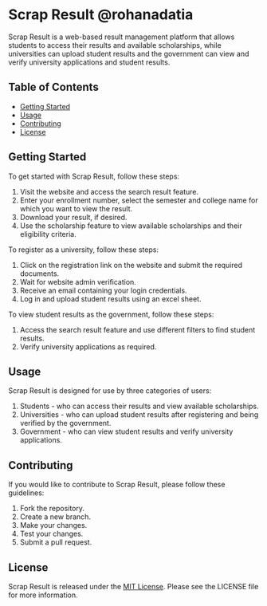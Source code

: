 # Scrap Result @rohanadatia

Scrap Result is a web-based result management platform that allows students to access their results and available scholarships, while universities can upload student results and the government can view and verify university applications and student results.

## Table of Contents

- [Getting Started](#getting-started)
- [Usage](#usage)
- [Contributing](#contributing)
- [License](#license)

## Getting Started

To get started with Scrap Result, follow these steps:

1. Visit the website and access the search result feature.
2. Enter your enrollment number, select the semester and college name for which you want to view the result.
3. Download your result, if desired.
4. Use the scholarship feature to view available scholarships and their eligibility criteria.

To register as a university, follow these steps:

1. Click on the registration link on the website and submit the required documents.
2. Wait for website admin verification.
3. Receive an email containing your login credentials.
4. Log in and upload student results using an excel sheet.

To view student results as the government, follow these steps:

1. Access the search result feature and use different filters to find student results.
2. Verify university applications as required.

## Usage

Scrap Result is designed for use by three categories of users:

1. Students - who can access their results and view available scholarships.
2. Universities - who can upload student results after registering and being verified by the government.
3. Government - who can view student results and verify university applications.

## Contributing

If you would like to contribute to Scrap Result, please follow these guidelines:

1. Fork the repository.
2. Create a new branch.
3. Make your changes.
4. Test your changes.
5. Submit a pull request.

## License

Scrap Result is released under the [MIT License](https://opensource.org/licenses/MIT). Please see the LICENSE file for more information.

